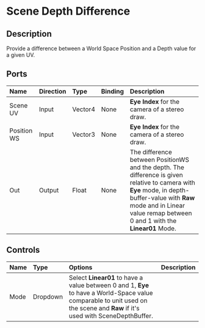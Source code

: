 # Scene Depth Difference

## Description

Provide a difference between a World Space Position and a Depth value for a given UV.

## Ports

| Name   | Direction  | Type  | Binding | Description |
|:-------|:-----------|:------|:--------|:------------|
| Scene UV | Input     | Vector4 | None    | **Eye Index** for the camera of a stereo draw. |
| Position WS | Input     | Vector3 | None    | **Eye Index** for the camera of a stereo draw. |
| Out    | Output     | Float | None    | The difference between PositionWS and the depth. The difference is given relative to camera with **Eye** mode, in depth-buffer-value with **Raw** mode and in Linear value remap between 0 and 1 with the **Linear01** Mode. |

## Controls

| Name        | Type           | Options  | Description |
|:------------ |:-------------|:-----|:---|
| Mode      | Dropdown | Select **Linear01** to have a value between 0 and 1, **Eye** to have a World-Space value comparable to unit used on the scene and **Raw** if it's used with SceneDepthBuffer. |
